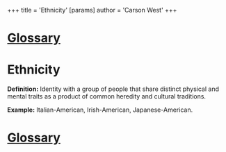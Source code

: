 +++
 title = 'Ethnicity'
[params]
	author = 'Carson West'
+++
# [Glossary](./../glossary/)

# Ethnicity

**Definition:** Identity with a group of people that share distinct physical and mental traits as a product of common heredity and cultural traditions.

**Example:**  Italian-American, Irish-American, Japanese-American.

# [Glossary](./../glossary/)